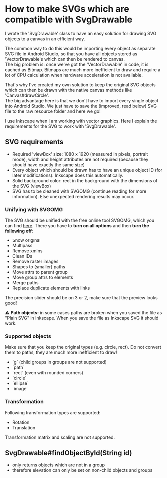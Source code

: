 # How to make SVGs which are compatible with SvgDrawable

I wrote the 'SvgDrawable' class to have an easy solution for drawing SVG objects to a canvas in an efficient way.

The common way to do this would be importing every object as separate SVG file in Android Studio, so that you have all objects stored as 'VectorDrawable's which can then be rendered to canvas.  
The big problem is: once we've got the 'VectorDrawable' in code, it is cached as Bitmap. Bitmaps are much more inefficient to draw and require a lot of CPU calculation when hardware acceleration is not available.

That's why I've created my own solution to keep the original SVG objects which can then be drawn with the native canvas methods like 'Canvas#drawCircle'.  
The big advantage here is that we don't have to import every single object into Android Studio. We just have to save the (improved, read below) SVG file to the raw resource folder and here we go!

I use Inkscape when I am working with vector graphics. Here I explain the requirements for the SVG to work with 'SvgDrawable'.

## SVG requirements

- Required 'viewBox' size: 1080 x 1920 (measured in pixels, portrait mode), width and height attributes are not required (because they should have exactly the same size)
- Every object which should be drawn has to have an unique object ID (for later modifications). Inkscape does this automatically.
- Solid background color: rect in the background with the dimensions of the SVG (viewBox)
- SVG has to be cleaned with SVGOMG (continue reading for more information). Else unexpected rendering results may occur.

### Unifying with SVGOMG

The SVG should be unified with the free online tool SVGOMG, which you can find [here](https://jakearchibald.github.io/svgomg/).
There you have to **turn on all options** and then **turn the following off**:

- Show original
- Multipass
- Remove xmlns
- Clean IDs
- Remove raster images
- Shapes to (smaller) paths
- Move attrs to parent group
- Move group attrs to elements
- Merge paths
- Replace duplicate elements with links

The precision slider should be on 3 or 2, make sure that the preview looks good!

:warning: **Path objects:** in some cases paths are broken when you saved the file as "Plain SVG" in Inkscape. When you save the file as Inkscape SVG it should work.

### Supported objects

Make sure that you keep the original types (e.g. circle, rect). Do not convert them to paths, they are much more inefficient to draw!

- ´g´ (child groups in groups are not supported)
- ´path´
- ´rect´ (even with rounded corners)
- ´circle´
- ´ellipse´
- ´image´

### Transformation

Following transformation types are supported:

- Rotation
- Translation

Transformation matrix and scaling are not supported.

## SvgDrawable#findObjectById(String id)

- only returns objects which are not in a group
- therefore elevation can only be set on non-child objects and groups